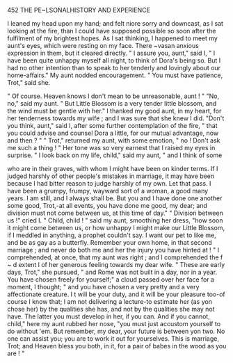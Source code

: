 452           THE PE~LSONALHISTORY AND EXPERIENCE

   I leaned my head upon my hand; and felt niore sorry and downcast, as
I sat looking at the fire, than I could have supposed possible so soon
after the fulfilment of my brightest hopes. As I sat thinking, I happened
to meet my aunt's eyes, which were resting on my face. There ~vasan
anxious expression in them, but it cleared directly.
   " I assure you, aunt," said I, " I have been quite unhappy myself all
night, to think of Dora's being so. But I had no other intention than to
speak to her tenderly and lovingly about our home-affairs."
   My aunt nodded encouragement.
   " You must have patience, Trot," said she.

   " Of course. Heaven knows I don't mean to be unreasonable, aunt ! "
   "No, no," said my aunt. " But Little Blossom is a very tender little
blossom, and the wind must be gentle with her."
   I thanked my good aunt, in my heart, for her tenderness towards my
wife ; and I was sure that she knew I did.
   "Don't you think, aunt," said I, after some further contemplation of
the fire, " that you could advise and counsel Dora a little, for our mutual
advantage, now and then ? "
   " Trot," returned my aunt, with some emotion, " no ! Don't ask me
such a thing ! "
   Her tone was so very earnest that I raised my eyes in surprise.
   " I look back on my life, child," said my aunt, " and I think of some

who are in their graves, with whom I might have been on kinder terms.
If I judged harshly of other people's mistakes in marriage, it may have
been because I had bitter reason to judge harshly of my own. Let that
 pass. I have been a grumpy, frumpy, wayward sort of a woman, a good
many years. I am still, and I always shall be. But you and I have done
 one another some good, Trot,-at all events, you have done me good, my
 dear; and division must not come between us, at this time of day."
   " Division between us !"   cried I.
   " Child, child ! " said my aunt, smoothing her dress, "how soon it
might come between us, or how unhappy I might make our Little Blossom,
if I meddled in anything, a prophet couldn't say. I want our pet to
like me, and be as gay as a butterfly. Remember your own home, in
that second marriage ; and never do both me and her the injury you have
hinted at ! "
   I comprehended, at once, that my aunt was right ; and I comprehended
the f ~ d extent
          l      of her generous feeling towards my dear wife.
   " These are early days, Trot," she pursued, " and Rome was not built
in a day, nor in a year. You have chosen freely for yourself;" a cloud
passed over her face for a moment, I thought; " and you have chosen a
very pretty and a very affectionate creature. I t will be your duty, and it
will be your pleasure too-of course I know that; I am not delivering a
lecture-to estimate her (as yon chose her) by the qualities she has, and
not by the qualities she may not have. The latter you must develop in
her, if you can. And if you cannot, child," here my aunt rubbed her nose,
"you must just accustom yourself to do without 'em. But remember,
my dear, your future is between yon two. No one can assist you; you
are to work it out for yourselves. This is marriage, Trot; and Heaven
bless you both, in it, for a pair of babes in the wood as you are ! "
